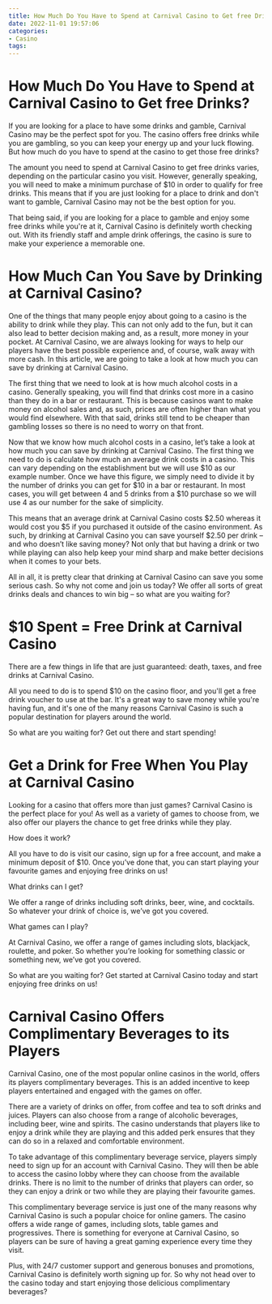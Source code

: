 ```yaml
---
title: How Much Do You Have to Spend at Carnival Casino to Get free Drinks
date: 2022-11-01 19:57:06
categories:
- Casino
tags:
---
```



#  How Much Do You Have to Spend at Carnival Casino to Get free Drinks?

If you are looking for a place to have some drinks and gamble, Carnival Casino may be the perfect spot for you. The casino offers free drinks while you are gambling, so you can keep your energy up and your luck flowing. But how much do you have to spend at the casino to get those free drinks?

The amount you need to spend at Carnival Casino to get free drinks varies, depending on the particular casino you visit. However, generally speaking, you will need to make a minimum purchase of $10 in order to qualify for free drinks. This means that if you are just looking for a place to drink and don't want to gamble, Carnival Casino may not be the best option for you.

That being said, if you are looking for a place to gamble and enjoy some free drinks while you're at it, Carnival Casino is definitely worth checking out. With its friendly staff and ample drink offerings, the casino is sure to make your experience a memorable one.

#  How Much Can You Save by Drinking at Carnival Casino?

One of the things that many people enjoy about going to a casino is the ability to drink while they play. This can not only add to the fun, but it can also lead to better decision making and, as a result, more money in your pocket. At Carnival Casino, we are always looking for ways to help our players have the best possible experience and, of course, walk away with more cash. In this article, we are going to take a look at how much you can save by drinking at Carnival Casino.

The first thing that we need to look at is how much alcohol costs in a casino. Generally speaking, you will find that drinks cost more in a casino than they do in a bar or restaurant. This is because casinos want to make money on alcohol sales and, as such, prices are often higher than what you would find elsewhere. With that said, drinks still tend to be cheaper than gambling losses so there is no need to worry on that front.

Now that we know how much alcohol costs in a casino, let’s take a look at how much you can save by drinking at Carnival Casino. The first thing we need to do is calculate how much an average drink costs in a casino. This can vary depending on the establishment but we will use $10 as our example number. Once we have this figure, we simply need to divide it by the number of drinks you can get for $10 in a bar or restaurant. In most cases, you will get between 4 and 5 drinks from a $10 purchase so we will use 4 as our number for the sake of simplicity.

This means that an average drink at Carnival Casino costs $2.50 whereas it would cost you $5 if you purchased it outside of the casino environment. As such, by drinking at Carnival Casino you can save yourself $2.50 per drink – and who doesn’t like saving money? Not only that but having a drink or two while playing can also help keep your mind sharp and make better decisions when it comes to your bets.

All in all, it is pretty clear that drinking at Carnival Casino can save you some serious cash. So why not come and join us today? We offer all sorts of great drinks deals and chances to win big – so what are you waiting for?

#  $10 Spent = Free Drink at Carnival Casino

There are a few things in life that are just guaranteed: death, taxes, and free drinks at Carnival Casino.

All you need to do is to spend $10 on the casino floor, and you'll get a free drink voucher to use at the bar. It's a great way to save money while you're having fun, and it's one of the many reasons Carnival Casino is such a popular destination for players around the world.

So what are you waiting for? Get out there and start spending!

#  Get a Drink for Free When You Play at Carnival Casino

Looking for a casino that offers more than just games? Carnival Casino is the perfect place for you! As well as a variety of games to choose from, we also offer our players the chance to get free drinks while they play.

How does it work?

All you have to do is visit our casino, sign up for a free account, and make a minimum deposit of $10. Once you’ve done that, you can start playing your favourite games and enjoying free drinks on us!

What drinks can I get?

We offer a range of drinks including soft drinks, beer, wine, and cocktails. So whatever your drink of choice is, we’ve got you covered.

What games can I play?

At Carnival Casino, we offer a range of games including slots, blackjack, roulette, and poker. So whether you’re looking for something classic or something new, we’ve got you covered.

So what are you waiting for? Get started at Carnival Casino today and start enjoying free drinks on us!

#  Carnival Casino Offers Complimentary Beverages to its Players

Carnival Casino, one of the most popular online casinos in the world, offers its players complimentary beverages. This is an added incentive to keep players entertained and engaged with the games on offer.

There are a variety of drinks on offer, from coffee and tea to soft drinks and juices. Players can also choose from a range of alcoholic beverages, including beer, wine and spirits. The casino understands that players like to enjoy a drink while they are playing and this added perk ensures that they can do so in a relaxed and comfortable environment.

To take advantage of this complimentary beverage service, players simply need to sign up for an account with Carnival Casino. They will then be able to access the casino lobby where they can choose from the available drinks. There is no limit to the number of drinks that players can order, so they can enjoy a drink or two while they are playing their favourite games.

This complimentary beverage service is just one of the many reasons why Carnival Casino is such a popular choice for online gamers. The casino offers a wide range of games, including slots, table games and progressives. There is something for everyone at Carnival Casino, so players can be sure of having a great gaming experience every time they visit.

Plus, with 24/7 customer support and generous bonuses and promotions, Carnival Casino is definitely worth signing up for. So why not head over to the casino today and start enjoying those delicious complimentary beverages?